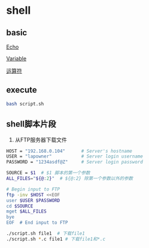 # shell

## basic

[Echo](linux-shell-echo.md)

[Variable](linux-shell-variable.md)

[运算符](linux-shell-operator.md)

## execute

```sh
bash script.sh
```

## shell脚本片段

1. 从FTP服务器下载文件

```sh
HOST = "192.168.0.104"      # Server's hostname
USER = "lapowner"           # Server login username
PASSWORD = "1234asdf@Z"     # Server login password

SOURCE = $1  # $1 脚本的第一个参数
ALL_FILES="${@:2}"  # ${@:2} 除第一个参数以外的参数

# Begin input to FTP
ftp -inv $HOST <<EOF
user $USER $PASSWORD
cd $SOURCE
mget $ALL_FILES
bye
EOF  # End input to FTP
```

```sh
./script.sh file1  # 下载file1
./script.sh *.c file1 # 下载file1和*.c
```

